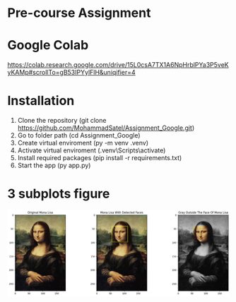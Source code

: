 # Pre-course Assignment


# Google Colab 
https://colab.research.google.com/drive/15L0csA7TX1A6NpHrblPYa3P5veKyKAMp#scrollTo=gB53IPYylFlH&uniqifier=4

# Installation
1) Clone the repository (git clone https://github.com/MohammadSatel/Assignment_Google.git)
2) Go to folder path (cd Assignment_Google)
3) Create virtual enviroment (py -m venv .venv)
4) Activate virtual enviroment (.venv\Scripts\activate)
5) Install required packages (pip install -r requirements.txt)
6) Start the app (py app.py)

# 3 subplots figure
![Subplots Figure](3_subplots_figure.png)
